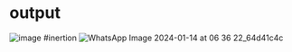 # output 
![image](https://github.com/Vishal1092003/-Web-Team-Hackathon-STUDENT-REPORT--front-end-/assets/130352440/bfa4b3e0-ac58-484a-998c-cd0a1cf909f8)
#inertion
![WhatsApp Image 2024-01-14 at 06 36 22_64d41c4c](https://github.com/Vishal1092003/-Web-Team-Hackathon-STUDENT-REPORT--front-end-/assets/130352440/59d08734-2499-4969-b531-0c5139e3d647)
